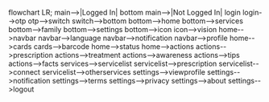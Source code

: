 flowchart LR;
    main-->|Logged In| bottom
    main-->|Not Logged In| login
    login-->otp
    otp-->switch
    switch-->bottom
    bottom-->home
    bottom-->services
    bottom-->family
    bottom-->settings
    bottom-->icon
    icon-->vision
    home-->navbar
    navbar-->language
    navbar-->notification
    navbar-->profile
    home-->cards
    cards-->barcode
    home-->status
    home-->actions
    actions-->prescription
    actions-->treatment
    actions-->awareness
    actions-->tips
    actions-->facts
    services-->servicelist
    servicelist-->prescription
    servicelist-->connect
    servicelist-->otherservices
    settings-->viewprofile
    settings-->notification
    settings-->terms
    settings-->privacy
    settings-->about
    settings-->logout
